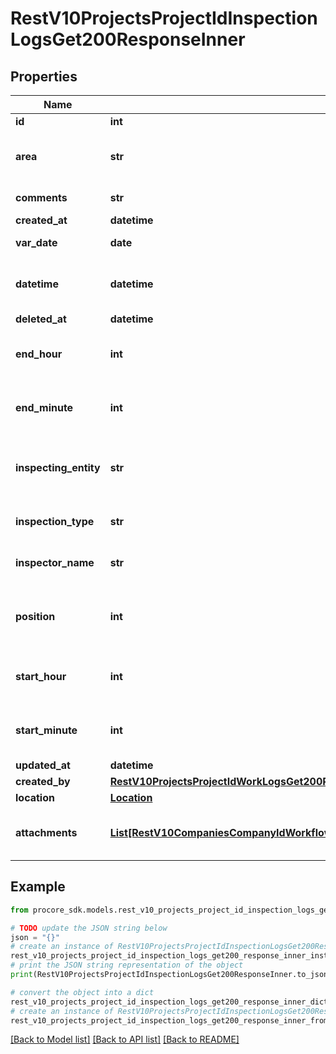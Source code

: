 # RestV10ProjectsProjectIdInspectionLogsGet200ResponseInner


## Properties

Name | Type | Description | Notes
------------ | ------------- | ------------- | -------------
**id** | **int** | ID | [optional] 
**area** | **str** | Area within the specified location | [optional] 
**comments** | **str** | Additional comments | [optional] 
**created_at** | **datetime** | Created at | [optional] 
**var_date** | **date** | Date of inspection | [optional] 
**datetime** | **datetime** | Estimated UTC datetime of record | [optional] 
**deleted_at** | **datetime** | Deleted at | [optional] 
**end_hour** | **int** | Ending time of inspection - hour | [optional] 
**end_minute** | **int** | Ending time of inspection - minute | [optional] 
**inspecting_entity** | **str** | Type of inspector performing the inspection | [optional] 
**inspection_type** | **str** | Type of inspection performed | [optional] 
**inspector_name** | **str** | Name of the inspector | [optional] 
**position** | **int** | Order in which this entry was recorded for the day | [optional] 
**start_hour** | **int** | Starting time of inspection - hour | [optional] 
**start_minute** | **int** | Starting time of inspection - minute | [optional] 
**updated_at** | **datetime** | Updated at | [optional] 
**created_by** | [**RestV10ProjectsProjectIdWorkLogsGet200ResponseInnerCreatedBy**](RestV10ProjectsProjectIdWorkLogsGet200ResponseInnerCreatedBy.md) |  | [optional] 
**location** | [**Location**](Location.md) |  | [optional] 
**attachments** | [**List[RestV10CompaniesCompanyIdWorkflowPermanentLogsGet200ResponseInnerAttachmentsInner]**](RestV10CompaniesCompanyIdWorkflowPermanentLogsGet200ResponseInnerAttachmentsInner.md) | :filename to be deprecated, use :name | [optional] 

## Example

```python
from procore_sdk.models.rest_v10_projects_project_id_inspection_logs_get200_response_inner import RestV10ProjectsProjectIdInspectionLogsGet200ResponseInner

# TODO update the JSON string below
json = "{}"
# create an instance of RestV10ProjectsProjectIdInspectionLogsGet200ResponseInner from a JSON string
rest_v10_projects_project_id_inspection_logs_get200_response_inner_instance = RestV10ProjectsProjectIdInspectionLogsGet200ResponseInner.from_json(json)
# print the JSON string representation of the object
print(RestV10ProjectsProjectIdInspectionLogsGet200ResponseInner.to_json())

# convert the object into a dict
rest_v10_projects_project_id_inspection_logs_get200_response_inner_dict = rest_v10_projects_project_id_inspection_logs_get200_response_inner_instance.to_dict()
# create an instance of RestV10ProjectsProjectIdInspectionLogsGet200ResponseInner from a dict
rest_v10_projects_project_id_inspection_logs_get200_response_inner_from_dict = RestV10ProjectsProjectIdInspectionLogsGet200ResponseInner.from_dict(rest_v10_projects_project_id_inspection_logs_get200_response_inner_dict)
```
[[Back to Model list]](../README.md#documentation-for-models) [[Back to API list]](../README.md#documentation-for-api-endpoints) [[Back to README]](../README.md)


